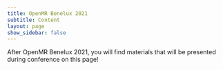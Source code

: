 ```yaml
---
title: OpenMR Benelux 2021
subtitle: Content
layout: page
show_sidebar: false
---
```


After OpenMR Benelux 2021, you will find materials that will be presented during conference on this page!

